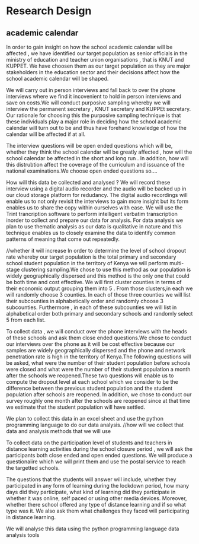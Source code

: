 # Research Design

## academic calendar
In order to gain insight on how the school academic calendar will be affected ,
we have identified our target population as senior officials in the ministry of
education and teacher union organisations , that is KNUT and KUPPET. We have choosen
them as our target population as they are major stakeholders in the education 
sector and their decisions affect how the school academic calendar will be shaped.

We will carry out in person interviews and fall back to  over the phone interviews where
we find it incovenient to hold in person interviews and save on costs.We will conduct
purposive sampling whereby we will interview  the permanent secretary ,
KNUT secretary and KUPPEt secretary. Our rationale for choosing this the purposive
sampling technique is that these individuals play a major role in deciding how
the school academic calendar will turn out to be and thus have forehand knowledge
of how the calendar will be affected if at all.

The interview questions will be open ended questions which will be, whether they think the school calendar
will be greatly affected , how will the school calendar be affected in the short
and long run . In addition, how will this distrubtion affect the coverage of the
curriculum and issuance of the national examinations.We choose open ended questions
so....

How will this data be collected and analysed ?
We will record these interview using a digital audio recorder and the audio
will be backed up in our cloud storage platform for redudancy. The digital audio
recordings will enable us to not only revisit the interviews to gain more insight
but its form enables us to share the copy within ourselves with ease. We will
use the Trint trancription software to perform intelligent verbatim transcription
inorder to collect and prepare our data for analysis. For data analysis we plan
to use thematic analysis as our data is qualitative in nature and this technique
enables us to closely examine the data to identify common patterns of meaning that
come out repeatedly.



//whether it will increase
In order to determine the level of school dropout rate whereby our target 
population is the total primary and secondary school student population in the territory
of Kenya we will perform multi-stage clustering sampling.We chose to use
this method as our population is widely geographically dispersed and this
method is the only one that could be both time and cost effective.
We will first cluster counties in terms of their economic output grouping them into 5 . From those clusters,in
each we will randomly choose 3 counties. In each
of those three counties we will list their subcounties in alphabetically order and
randomly choose 3 subcounties. Furthermore , in each of these subcounties we will
list in alphabetical order both primary and secondary schools and randomly select
5 from each list.

To collect data , we will conduct over the phone interviews with the heads of
these schools and ask them  close ended questions.We chose to conduct our
interviews over the phone as it will be cost effective because our samples
are widely geographically dispersed and the phone  and network penetration rate
is high in the territory of Kenya.The following questions will be asked, what were the number of their
student population before schools were closed and what were the number of their
student population a month after the schools we reopened.These two questions will
enable us to compute the dropout level at each school which we consider to be
the difference between the previous student population and the student population
after schools are reopened. In addition, we chose to conduct our survey roughly one month
after the schools are reopened since at that time we estimate that the student population
will have settled.

We plan to collect this data in an excel sheet and use the python programming
language to do our data analysis.
//how will we collect that data and analysis methods that we will use

To collect data on the participation level of students and teachers in distance
learning activities during the school closure period , we will ask the participants
both close ended and open ended questions. We will produce a questionaiire which
we will print them and use the postal service to reach the targetted schools.

The questions that the students will answer will include, whether they participated
in any form of learning during the lockdown period, how many days did they participate,
what kind of learning did they participate in whether it was online, self paced or using
other media devices. Moreover, whether there school offered any type of distance 
learning and if so what type was it. We also ask them what challenges they faced
will participating in distance learning. 

We will analyse this data using the python programming language data analysis tools
